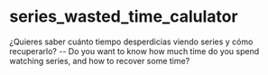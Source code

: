 # series_wasted_time_calulator
¿Quieres saber cuánto tiempo desperdicias viendo series y cómo recuperarlo? -- Do you want to know how much time do you spend watching series, and how to recover some time?
